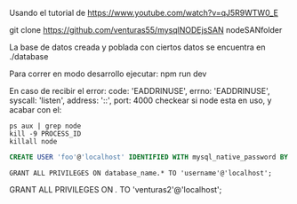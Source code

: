 Usando el tutorial de https://www.youtube.com/watch?v=qJ5R9WTW0_E

git clone https://github.com/venturas55/mysqlNODEjsSAN nodeSANfolder

La base de datos creada y poblada con ciertos datos se encuentra en ./database

Para correr en modo desarrollo ejecutar:    npm run dev


En caso de recibir el error:
            code: 'EADDRINUSE',
            errno: 'EADDRINUSE',
            syscall: 'listen',
            address: '::',
            port: 4000
checkear si node esta en uso, y acabar con el:

    ps aux | grep node
    kill -9 PROCESS_ID
    killall node


























```sql
CREATE USER 'foo'@'localhost' IDENTIFIED WITH mysql_native_password BY 'bar';
```



```
GRANT ALL PRIVILEGES ON database_name.* TO 'username'@'localhost';
```

GRANT ALL PRIVILEGES ON *.* TO 'venturas2'@'localhost';

